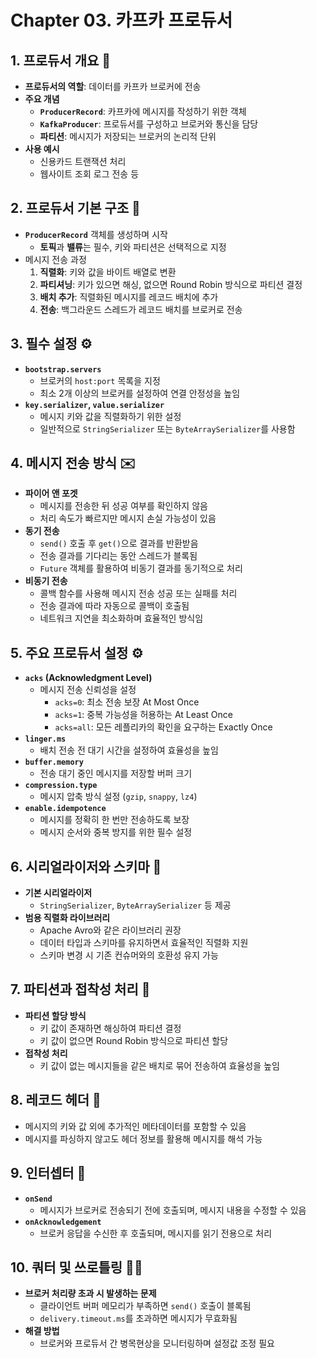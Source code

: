# Chapter 03. 카프카 프로듀서

## **1. 프로듀서 개요 📌**
- **프로듀서의 역할**: 데이터를 카프카 브로커에 전송
- **주요 개념**
    - **`ProducerRecord`**: 카프카에 메시지를 작성하기 위한 객체
    - **`KafkaProducer`**: 프로듀서를 구성하고 브로커와 통신을 담당
    - **파티션**: 메시지가 저장되는 브로커의 논리적 단위
- **사용 예시**
    - 신용카드 트랜잭션 처리
    - 웹사이트 조회 로그 전송 등


## **2. 프로듀서 기본 구조 📌**
- **`ProducerRecord`** 객체를 생성하며 시작
    - **토픽**과 **밸류**는 필수, 키와 파티션은 선택적으로 지정
- 메시지 전송 과정
    1. **직렬화**: 키와 값을 바이트 배열로 변환
    2. **파티셔닝**: 키가 있으면 해싱, 없으면 Round Robin 방식으로 파티션 결정
    3. **배치 추가**: 직렬화된 메시지를 레코드 배치에 추가
    4. **전송**: 백그라운드 스레드가 레코드 배치를 브로커로 전송


## **3. 필수 설정 ⚙️**
- **`bootstrap.servers`**
    - 브로커의 `host:port` 목록을 지정
    - 최소 2개 이상의 브로커를 설정하여 연결 안정성을 높임
- **`key.serializer`, `value.serializer`**
    - 메시지 키와 값을 직렬화하기 위한 설정
    - 일반적으로 `StringSerializer` 또는 `ByteArraySerializer`를 사용함


## **4. 메시지 전송 방식 ✉️**
- **파이어 앤 포겟**
    - 메시지를 전송한 뒤 성공 여부를 확인하지 않음
    - 처리 속도가 빠르지만 메시지 손실 가능성이 있음
- **동기 전송**
    - `send()` 호출 후 `get()`으로 결과를 반환받음
    - 전송 결과를 기다리는 동안 스레드가 블록됨
    - `Future` 객체를 활용하여 비동기 결과를 동기적으로 처리
- **비동기 전송**
    - 콜백 함수를 사용해 메시지 전송 성공 또는 실패를 처리
    - 전송 결과에 따라 자동으로 콜백이 호출됨
    - 네트워크 지연을 최소화하며 효율적인 방식임


## **5. 주요 프로듀서 설정 ⚙️**
- **`acks` (Acknowledgment Level)**
    - 메시지 전송 신뢰성을 설정
        - `acks=0`: 최소 전송 보장 At Most Once
        - `acks=1`: 중복 가능성을 허용하는 At Least Once
        - `acks=all`: 모든 레플리카의 확인을 요구하는 Exactly Once
- **`linger.ms`**
    - 배치 전송 전 대기 시간을 설정하여 효율성을 높임
- **`buffer.memory`**
    - 전송 대기 중인 메시지를 저장할 버퍼 크기
- **`compression.type`**
    - 메시지 압축 방식 설정 (`gzip`, `snappy`, `lz4`)
- **`enable.idempotence`**
    - 메시지를 정확히 한 번만 전송하도록 보장
    - 메시지 순서와 중복 방지를 위한 필수 설정


## **6. 시리얼라이저와 스키마 📃**
- **기본 시리얼라이저**
    - `StringSerializer`, `ByteArraySerializer` 등 제공
- **범용 직렬화 라이브러리**
    - Apache Avro와 같은 라이브러리 권장
    - 데이터 타입과 스키마를 유지하면서 효율적인 직렬화 지원
    - 스키마 변경 시 기존 컨슈머와의 호환성 유지 가능


## **7. 파티션과 접착성 처리 🔐**
- **파티션 할당 방식**
    - 키 값이 존재하면 해싱하여 파티션 결정
    - 키 값이 없으면 Round Robin 방식으로 파티션 할당
- **접착성 처리**
    - 키 값이 없는 메시지들을 같은 배치로 묶어 전송하여 효율성을 높임


## **8. 레코드 헤더 📃**
- 메시지의 키와 값 외에 추가적인 메타데이터를 포함할 수 있음
- 메시지를 파싱하지 않고도 헤더 정보를 활용해 메시지를 해석 가능


## **9. 인터셉터 📝**
- **`onSend`**
    - 메시지가 브로커로 전송되기 전에 호출되며, 메시지 내용을 수정할 수 있음
- **`onAcknowledgement`**
    - 브로커 응답을 수신한 후 호출되며, 메시지를 읽기 전용으로 처리


## **10. 쿼터 및 쓰로틀링 🤦‍♀️**
- **브로커 처리량 초과 시 발생하는 문제**
    - 클라이언트 버퍼 메모리가 부족하면 `send()` 호출이 블록됨
    - `delivery.timeout.ms`를 초과하면 메시지가 무효화됨
- **해결 방법**
    - 브로커와 프로듀서 간 병목현상을 모니터링하며 설정값 조정 필요
